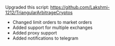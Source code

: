 Upgraded this script: https://github.com/Lakshmi-1212/TriangularArbitrageCryptos

- Changed limit orders to market orders
- Added support for multiple exchanges
- Added proxy support
- Added notifications to telegram
